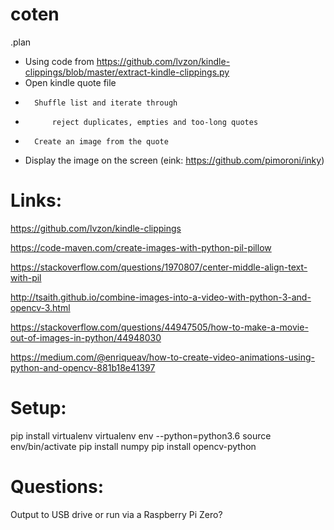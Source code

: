 # coten

.plan
- Using code from https://github.com/lvzon/kindle-clippings/blob/master/extract-kindle-clippings.py
-   Open kindle quote file
-       Shuffle list and iterate through
-           reject duplicates, empties and too-long quotes
-       Create an image from the quote
- Display the image on the screen (eink: https://github.com/pimoroni/inky)

# Links:
https://github.com/lvzon/kindle-clippings

https://code-maven.com/create-images-with-python-pil-pillow

https://stackoverflow.com/questions/1970807/center-middle-align-text-with-pil

http://tsaith.github.io/combine-images-into-a-video-with-python-3-and-opencv-3.html

https://stackoverflow.com/questions/44947505/how-to-make-a-movie-out-of-images-in-python/44948030

https://medium.com/@enriqueav/how-to-create-video-animations-using-python-and-opencv-881b18e41397

# Setup:
pip install virtualenv
virtualenv env --python=python3.6
source env/bin/activate
pip install numpy
pip install opencv-python

# Questions:
Output to USB drive or run via a Raspberry Pi Zero?
